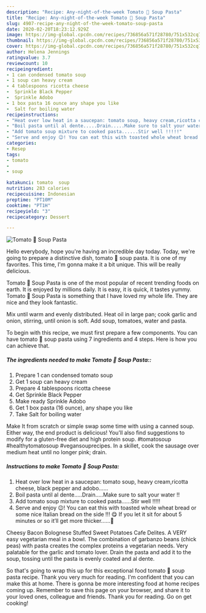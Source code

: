 ```yaml
---
description: "Recipe: Any-night-of-the-week Tomato 🍅 Soup Pasta"
title: "Recipe: Any-night-of-the-week Tomato 🍅 Soup Pasta"
slug: 4907-recipe-any-night-of-the-week-tomato-soup-pasta
date: 2020-02-20T18:23:12.929Z
image: https://img-global.cpcdn.com/recipes/736856a571f28780/751x532cq70/tomato-🍅-soup-pasta-recipe-main-photo.jpg
thumbnail: https://img-global.cpcdn.com/recipes/736856a571f28780/751x532cq70/tomato-🍅-soup-pasta-recipe-main-photo.jpg
cover: https://img-global.cpcdn.com/recipes/736856a571f28780/751x532cq70/tomato-🍅-soup-pasta-recipe-main-photo.jpg
author: Helena Jennings
ratingvalue: 3.7
reviewcount: 10
recipeingredient:
- 1 can condensed tomato soup
- 1 soup can heavy cream
- 4 tablespoons ricotta cheese
-  Sprinkle Black Pepper
-  Sprinkle Adobo
- 1 box pasta 16 ounce any shape you like
-  Salt for boiling water
recipeinstructions:
- "Heat over low heat in a saucepan: tomato soup, heavy cream,ricotta cheese, black pepper and adobo......"
- "Boil pasta until al dente.....Drain.....Make sure to salt your water !!"
- "Add tomato soup mixture to cooked pasta......Stir well !!!!!"
- "Serve and enjoy 😉! You can eat this with toasted whole wheat bread or some nice Italian bread on the side !!! 😋 If you let it sit for about 5 minutes or so it’ll get more thicker......🙂"
categories:
- Resep
tags:
- tomato
- 
- soup

katakunci: tomato  soup
nutrition: 283 calories
recipecuisine: Indonesian
preptime: "PT10M"
cooktime: "PT1H"
recipeyield: "3"
recipecategory: Dessert

---
```



![Tomato 🍅 Soup Pasta](https://img-global.cpcdn.com/recipes/736856a571f28780/751x532cq70/tomato-🍅-soup-pasta-recipe-main-photo.jpg)

Hello everybody, hope you're having an incredible day today. Today, we're going to prepare a distinctive dish, tomato 🍅 soup pasta. It is one of my favorites. This time, I'm gonna make it a bit unique. This will be really delicious.

Tomato 🍅 Soup Pasta is one of the most popular of recent trending foods on earth. It is enjoyed by millions daily. It is easy, it is quick, it tastes yummy. Tomato 🍅 Soup Pasta is something that I have loved my whole life. They are nice and they look fantastic.

Mix until warm and evenly distributed. Heat oil in large pan; cook garlic and onion, stirring, until onion is soft. Add soup, tomatoes, water and pasta.


To begin with this recipe, we must first prepare a few components. You can have tomato 🍅 soup pasta using 7 ingredients and 4 steps. Here is how you can achieve that.

##### The ingredients needed to make Tomato 🍅 Soup Pasta::

1. Prepare 1 can condensed tomato soup
1. Get 1 soup can heavy cream
1. Prepare 4 tablespoons ricotta cheese
1. Get  Sprinkle Black Pepper
1. Make ready  Sprinkle Adobo
1. Get 1 box pasta (16 ounce), any shape you like
1. Take  Salt for boiling water


Make It from scratch or simple swap some time with using a canned soup. Either way, the end product is delicious! You&#39;ll also find suggestions to modify for a gluten-free diet and high protein soup. #tomatosoup #healthytomatosoup #vegansouprecipes. In a skillet, cook the sausage over medium heat until no longer pink; drain. 

##### Instructions to make Tomato 🍅 Soup Pasta:

1. Heat over low heat in a saucepan: tomato soup, heavy cream,ricotta cheese, black pepper and adobo......
1. Boil pasta until al dente.....Drain.....Make sure to salt your water !!
1. Add tomato soup mixture to cooked pasta......Stir well !!!!!
1. Serve and enjoy 😉! You can eat this with toasted whole wheat bread or some nice Italian bread on the side !!! 😋 If you let it sit for about 5 minutes or so it’ll get more thicker......🙂


Cheesy Bacon Bolognese Stuffed Sweet Potatoes Cafe Delites. A VERY easy vegetarian meal in a bowl. The combination of garbanzo beans (chick peas) with pasta creates the complex proteins a vegetarian needs. Very palatable for the garlic and tomato lover. Drain the pasta and add it to the soup, tossing until the pasta is evenly coated and al dente. 

So that's going to wrap this up for this exceptional food tomato 🍅 soup pasta recipe. Thank you very much for reading. I'm confident that you can make this at home. There is gonna be more interesting food at home recipes coming up. Remember to save this page on your browser, and share it to your loved ones, colleague and friends. Thank you for reading. Go on get cooking!
